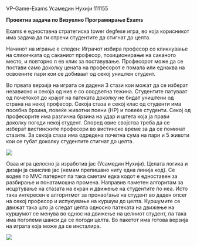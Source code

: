 
<pr>VP-Game-Exams
Усамедин Нухији 111155

<b>                          Проектна задача по Визуелно Програмирање
                                                    Exams</b>
                                                    
Exams е едноставна стратегиска tower degfese игра, во која корисникот има задача да ги спречи студентите да стигнат до целта.
 
 
Начинот на играње е следен:
Играчот избира професор со кликнување на сликичката од саканиот професор, позиционирање на саканото место, и повторно л ев клик  за поставување. Професорот може да се постави само доколку цената на професорот е помала или еднаква на освоените пари кои се добиваат од секој уништен студент.

Во првата верзија на играта се дадени 3 стази кои можат да се изберат независно и секоја од нив е со соодветна тежина. Студентите патуваат од почетокот до крајот на патеката доколку не бидат уништени од страна на некој професор.
Секоја стаза и секој клас од студенти има посебна брзина, повеќе животни поени (HP) и повеќе студенти.
Секој од професорите има различна брзина на удар и штета која ја прави доколку погоди некој студент. Според овие својства треба да се изберат вистинските професори во вистинско време за да се поминат стазите.
За секоја стаза има одредена почетна сума на пари и 5 животи кои се губат доколку студентите стигнат до целта.

<img src="http://i.imgur.com/dmcXVru.png">


Оваа игра целосно ја изработив јас (Усамедин Нухији).
Целата логика и дизајн ја смислив јас (немам препишано ниту една линија код).
Се водев по MVC патернот па така сметам едка кодот е едноставен за разбирање и понатамошна промена.
Направив паметен алгоритам за исцртување на стазата на екран и движење на студентите по неа. Исто така интересен е алгоритмот за пронаоѓање на студент во даден опсег на секој професор и испукување на куршум до целта.
Куршумите се движат така што ја следат целта односно патеката на движење на куршумот се менува во однос на движење на целниот студент, па така има поголеми шанси да се погоди целта.
Во пакетот има готова верзија на играта која може да се инсталира.

<img src="http://i.imgur.com/RFe5Q7M.png">
</pr>
